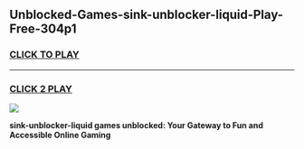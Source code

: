 
## Unblocked-Games-sink-unblocker-liquid-Play-Free-304p1
<h3>
<a href="https://premium76.site?title=sink-unblocker-liquid&ref=23A">CLICK TO PLAY</a></h3>
<hr>

<h3>
<a href="https://premium76.site?title=sink-unblocker-liquid&ref=23A">CLICK 2 PLAY</a>
  
</h3>

<a href="https://premium76.site?title=sink-unblocker-liquid&ref=23A"><img src="https://clearcache.store/games.png"></a>


**sink-unblocker-liquid games unblocked: Your Gateway to Fun and Accessible Online Gaming**
